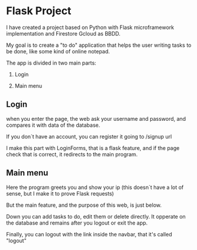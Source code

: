 # Flask Project

I have created a project based on Python with Flask microframework implementation and Firestore Gcloud as BBDD.

My goal is to create a "to do" application that helps the user writing tasks to be done, like some kind of online notepad.

The app is divided in two main parts:

1. Login

2. Main menu

## Login

when you enter the page, the web ask your username and password, and compares it with data of the database.

If you don´t have an account, you can register it going to /signup url

I make this part with LoginForms, that is a flask feature, and if the page check that is correct, it redirects to the main program.

## Main menu

Here the program greets you and show your ip (this doesn´t have a lot of sense, but I make it to prove Flask requests)

But the main feature, and the purpose of this web, is just below.

Down you can add tasks to do, edit them or delete directly. It opperate on the database and remains after you logout or exit the app.

Finally, you can logout with the link inside the navbar, that it's called "logout"
